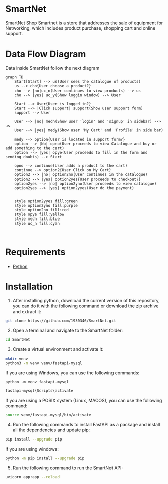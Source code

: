 # SmartNet
SmartNet Shop
Smartnet is a store that addresses the sale of equipment for Networking, which includes product purchase, shopping cart and online support.


# Data Flow Diagram
Data inside SmartNet follow the next diagram


<style>
    .mermaid svg { height: auto; }
</style>
```mermaid
graph TD
    Start[Start] --> us(User sees the catalogue of products)
    us --> cho{User choose a product?}
    cho --> |no|uc_n(User continues to view products) --> us
    cho --> |yes| uc_y(Show loggin window) --> User

    Start --> User{User is logged in?}
    Start --> |Click support| support(Show user support form) 
    support --> User
    
    User --> |no| medn(Show user 'login' and 'signup' in sidebar) --> us
    User --> |yes| medy(Show user 'My Cart' and 'Profile' in side bar)

    medy --> option{User is located in support form?}
    option --> |No| opno(User proceeds to view Catalogue and buy or add something to the cart)
    option --> |yes| opye(User proceeds to fill in the form and sending doubts) --> Start

    opno --> continue(User adds a product to the cart) 
    continue --> option2{User Click on My Cart}
    option2 --> |no| option2no(User continues in the catalogue)
    option2 --> |yes| option2yes{User proceeds to checkout?}
    option2yes --> |no| option2yno(User proceeds to view catalogue)
    option2yes --> |yes| option2yyes(User do the payment)

    
    style option2yyes fill:green
    style option2yno fill:purple
    style option2no fill:red
    style opye fill:yellow
    style medn fill:blue
    style uc_n fill:cyan



```


# Requirements
- [Python](https://www.python.org/ "Python latest version")

# Installation
1. After installing python, download the current version of this repository, you can do it with the following command or download the zip archive and extract it:
``` bash
git clone https://github.com/1930346/SmartNet.git
```
2. Open a terminal and navigate to the SmartNet folder:
``` bash
cd SmartNet
```
3. Create a virtual environment and activate it:
```bash
mkdir venv
python3 -m venv venv/fastapi-mysql
```
If you are using Windows, you can use the following commands:
```pwsh
python -m venv fastapi-mysql

fastapi-mysql\Scripts\activate

```
If you are using a POSIX system (Linux, MACOS), you can use the following command:
```bash
source venv/fastapi-mysql/bin/activate
```
4. Run the following commands to install FastAPI as a package and install all the dependencies and update pip:
``` bash
pip install --upgrade pip
```
If you are using windows:
``` bash
python -m pip install --upgrade pip

```
   
5. Run the following command to run the SmartNet API:
``` bash
uvicorn app:app --reload
```